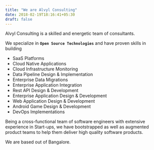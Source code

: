 ```yaml
---
title: "We are Alvyl Consulting"
date: 2018-02-19T18:16:41+05:30
draft: false
---
```


Alvyl Consulting is a skilled and energetic team of consultants.
 
We specialize in **`Open Source Technologies`** and have proven skills in building 

- SaaS Platforms  
- Cloud Native Applications
- Cloud Infrastructure Monitoring  
- Data Pipeline Design & Implementation 
- Enterprise Data Migrations
- Enterprise Application Integration 
- Rest API Design & Development 
- Enterprise Application Design & Development 
- Web Application Design & Development 
- Android Game Design & Development
- DevOps Implementations

Being a cross-functional team of software engineers with extensive experience in Start-ups, we have bootstrapped as well as augmented product teams to help them deliver high quality software products.

We are based out of Bangalore. 
